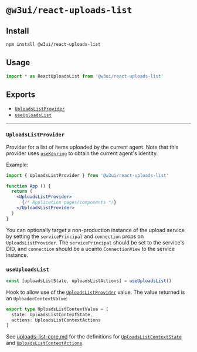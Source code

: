 # `@w3ui/react-uploads-list`

## Install

```sh
npm install @w3ui/react-uploads-list
```

## Usage

```js
import * as ReactUploadsList from '@w3ui/react-uploads-list'
```

## Exports

* [`UploadsListProvider`](#uploadslistprovider)
* [`useUploadsList`](#useuploadslist)

---

### `UploadsListProvider`

Provider for a list of items uploaded by the current agent. Note that this provider uses [`useKeyring`](./react-keyring#usekeyring) to obtain the current agent's identity.

Example:

```jsx
import { UploadsListProvider } from '@w3ui/react-uploads-list'

function App () {
  return (
    <UploadsListProvider>
      {/* Application pages/components */}
    </UploadsListProvider>
  )
}
```

You can optionally target a non-production instance of the upload service by setting the `servicePrincipal` and `connection` props on `UploadsListProvider`. The `servicePrincipal` should be set to the service's DID, and `connection` should be a ucanto `ConnectionView` to the service instance.

### `useUploadsList`

```ts
const [uploadsListState, uploadsListActions] = useUploadsList()
```

Hook to allow use of the [`UploadsListProvider`](#uploadslistprovider) value. The value returned is an `UploaderContextValue`:

```ts
export type UploadsListContextValue = [
  state: UploadsListContextState,
  actions: UploadsListContextActions
]
```

See [uploads-list-core.md](./uploads-list-core.md) for the definitions for [`UploadsListContextState`](./uploads-list-core.md#uploadslistcontextstate) and [`UploadsListContextActions`](./uploads-list-core.md#uploadslistcontextactions).
